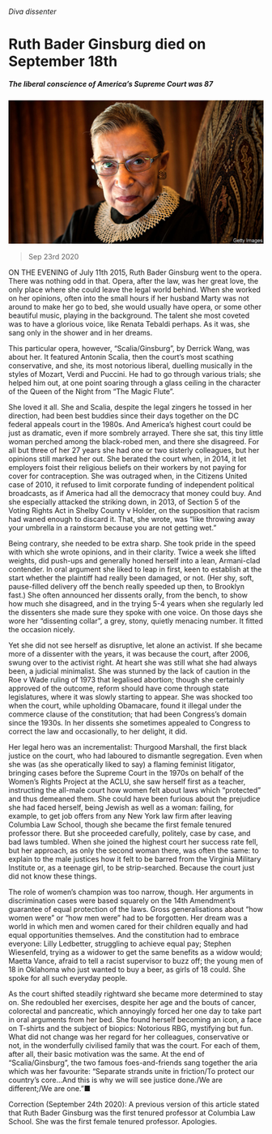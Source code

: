 ###### Diva dissenter

# Ruth Bader Ginsburg died on September 18th 

##### The liberal conscience of America’s Supreme Court was 87 

![image](images/20200926_OBP001.jpg) 

> Sep 23rd 2020 

ON THE EVENING of July 11th 2015, Ruth Bader Ginsburg went to the opera. There was nothing odd in that. Opera, after the law, was her great love, the only place where she could leave the legal world behind. When she worked on her opinions, often into the small hours if her husband Marty was not around to make her go to bed, she would usually have opera, or some other beautiful music, playing in the background. The talent she most coveted was to have a glorious voice, like Renata Tebaldi perhaps. As it was, she sang only in the shower and in her dreams.

This particular opera, however, “Scalia/Ginsburg”, by Derrick Wang, was about her. It featured Antonin Scalia, then the court’s most scathing conservative, and she, its most notorious liberal, duelling musically in the styles of Mozart, Verdi and Puccini. He had to go through various trials; she helped him out, at one point soaring through a glass ceiling in the character of the Queen of the Night from “The Magic Flute”.


She loved it all. She and Scalia, despite the legal zingers he tossed in her direction, had been best buddies since their days together on the DC federal appeals court in the 1980s. And America’s highest court could be just as dramatic, even if more sombrely arrayed. There she sat, this tiny little woman perched among the black-robed men, and there she disagreed. For all but three of her 27 years she had one or two sisterly colleagues, but her opinions still marked her out. She berated the court when, in 2014, it let employers foist their religious beliefs on their workers by not paying for cover for contraception. She was outraged when, in the Citizens United case of 2010, it refused to limit corporate funding of independent political broadcasts, as if America had all the democracy that money could buy. And she especially attacked the striking down, in 2013, of Section 5 of the Voting Rights Act in Shelby County v Holder, on the supposition that racism had waned enough to discard it. That, she wrote, was “like throwing away your umbrella in a rainstorm because you are not getting wet.”

Being contrary, she needed to be extra sharp. She took pride in the speed with which she wrote opinions, and in their clarity. Twice a week she lifted weights, did push-ups and generally honed herself into a lean, Armani-clad contender. In oral argument she liked to leap in first, keen to establish at the start whether the plaintiff had really been damaged, or not. (Her shy, soft, pause-filled delivery off the bench really speeded up then, to Brooklyn fast.) She often announced her dissents orally, from the bench, to show how much she disagreed, and in the trying 5-4 years when she regularly led the dissenters she made sure they spoke with one voice. On those days she wore her “dissenting collar”, a grey, stony, quietly menacing number. It fitted the occasion nicely.

Yet she did not see herself as disruptive, let alone an activist. If she became more of a dissenter with the years, it was because the court, after 2006, swung over to the activist right. At heart she was still what she had always been, a judicial minimalist. She was stunned by the lack of caution in the Roe v Wade ruling of 1973 that legalised abortion; though she certainly approved of the outcome, reform should have come through state legislatures, where it was slowly starting to appear. She was shocked too when the court, while upholding Obamacare, found it illegal under the commerce clause of the constitution; that had been Congress’s domain since the 1930s. In her dissents she sometimes appealed to Congress to correct the law and occasionally, to her delight, it did.

Her legal hero was an incrementalist: Thurgood Marshall, the first black justice on the court, who had laboured to dismantle segregation. Even when she was (as she operatically liked to say) a flaming feminist litigator, bringing cases before the Supreme Court in the 1970s on behalf of the Women’s Rights Project at the ACLU, she saw herself first as a teacher, instructing the all-male court how women felt about laws which “protected” and thus demeaned them. She could have been furious about the prejudice she had faced herself, being Jewish as well as a woman: failing, for example, to get job offers from any New York law firm after leaving Columbia Law School, though she became the first female tenured professor there. But she proceeded carefully, politely, case by case, and bad laws tumbled. When she joined the highest court her success rate fell, but her approach, as only the second woman there, was often the same: to explain to the male justices how it felt to be barred from the Virginia Military Institute or, as a teenage girl, to be strip-searched. Because the court just did not know these things.

The role of women’s champion was too narrow, though. Her arguments in discrimination cases were based squarely on the 14th Amendment’s guarantee of equal protection of the laws. Gross generalisations about “how women were” or “how men were” had to be forgotten. Her dream was a world in which men and women cared for their children equally and had equal opportunities themselves. And the constitution had to embrace everyone: Lilly Ledbetter, struggling to achieve equal pay; Stephen Wiesenfeld, trying as a widower to get the same benefits as a widow would; Maetta Vance, afraid to tell a racist supervisor to buzz off; the young men of 18 in Oklahoma who just wanted to buy a beer, as girls of 18 could. She spoke for all such everyday people.

As the court shifted steadily rightward she became more determined to stay on. She redoubled her exercises, despite her age and the bouts of cancer, colorectal and pancreatic, which annoyingly forced her one day to take part in oral arguments from her bed. She found herself becoming an icon, a face on T-shirts and the subject of biopics: Notorious RBG, mystifying but fun. What did not change was her regard for her colleagues, conservative or not, in the wonderfully civilised family that was the court. For each of them, after all, their basic motivation was the same. At the end of “Scalia/Ginsburg”, the two famous foes-and-friends sang together the aria which was her favourite: “Separate strands unite in friction/To protect our country’s core...And this is why we will see justice done./We are different;/We are one.”■

Correction (September 24th 2020): A previous version of this article stated that Ruth Bader Ginsburg was the first tenured professor at Columbia Law School. She was the first female tenured professor. Apologies.

